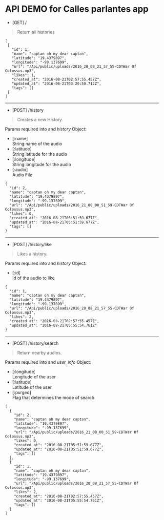 # API DEMO for Calles parlantes app

 - [GET] /  
 > Return all histories  

 ```
 [
  {
    "id": 1,
    "name": "captan oh my dear captan",
    "latitude": "19.4379897",
    "longitude": "-99.137699",
    "url": "/Api/public/uploads/2016_20_08_21_57_55-CDTWar Of Colossus.mp3",
    "likes": 1,
    "created_at": "2016-08-21T02:57:55.457Z",
    "updated_at": "2016-08-21T03:20:50.712Z",
    "tags": []
  }
]
 ```
 ___

 - [POST] /history   
 > Creates a new History.   

 Params required into and *history* Object:  
  - [:name]  
    String name of the audio  
  - [:latitude]  
    String latitude for the audio  
  - [:longitude]  
    String longitude for the audio  
  - [:audio]  
    Audio File

```
{
  "id": 2,
  "name": "captan oh my dear captan",
  "latitude": "19.4379897",
  "longitude": "-99.137699",
  "url": "/Api/public/uploads/2016_21_08_00_51_59-CDTWar Of Colossus.mp3",
  "likes": 0,
  "created_at": "2016-08-21T05:51:59.677Z",
  "updated_at": "2016-08-21T05:51:59.677Z",
  "tags": []
}  
```  

___

- [POST] /history/like  
> Likes a history.   

 Params required into and *history* Object:  
  - [:id]  
    Id of the audio to like  

```
{
  "id": 1,
  "name": "captan oh my dear captan",
  "latitude": "19.4379897",
  "longitude": "-99.137699",
  "url": "/Api/public/uploads/2016_20_08_21_57_55-CDTWar Of Colossus.mp3",
  "likes": 2,
  "created_at": "2016-08-21T02:57:55.457Z",
  "updated_at": "2016-08-21T05:55:54.761Z"
}
```
___

- [POST] /history/search  
> Return nearby audios.   

 Params required into and *user_info* Object:  
  - [:longitude]  
    Longitude of the user  
  - [:latitude]  
    Latitude of the user  
  - [:purged]  
    Flag that determines the mode of search  

```
[
  {
    "id": 2,
    "name": "captan oh my dear captan",
    "latitude": "19.4379897",
    "longitude": "-99.137699",
    "url": "/Api/public/uploads/2016_21_08_00_51_59-CDTWar Of Colossus.mp3",
    "likes": 0,
    "created_at": "2016-08-21T05:51:59.677Z",
    "updated_at": "2016-08-21T05:51:59.677Z",
    "tags": []
  },
  {
    "id": 1,
    "name": "captan oh my dear captan",
    "latitude": "19.4379897",
    "longitude": "-99.137699",
    "url": "/Api/public/uploads/2016_20_08_21_57_55-CDTWar Of Colossus.mp3",
    "likes": 2,
    "created_at": "2016-08-21T02:57:55.457Z",
    "updated_at": "2016-08-21T05:55:54.761Z",
    "tags": []
  }
]
```
